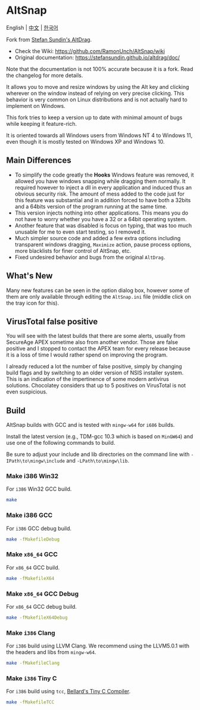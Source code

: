 # AltSnap

English | [中文](./README_zh-CN.md) | [한국어](./README_ko-KR.md)

Fork from [Stefan Sundin's AltDrag](https://github.com/stefansundin/AltSnap).

- Check the Wiki: <https://github.com/RamonUnch/AltSnap/wiki>
- Original documentation: <https://stefansundin.github.io/altdrag/doc/>

Note that the documentation is not 100% accurate because it is a fork. Read the changelog for more details.

It allows you to move and resize windows by using the Alt key and clicking wherever on the window instead of relying
on very precise clicking. This behavior is very common on Linux distributions and is not actually hard to implement on Windows.

This fork tries to keep a version up to date with minimal amount of bugs while keeping it feature-rich.

It is oriented towards all Windows users from Windows NT 4 to Windows 11, even though it is mostly tested on Windows XP and Windows 10.

## Main Differences

- To simplify the code greatly the **Hooks** Windows feature was removed, it allowed you have windows snapping while dragging them normally. It required however to inject a dll in every application and induced thus an obvious security risk. The amount of mess added to the code just for this feature was substantial and in addition forced to have both a 32bits and a 64bits version of the program running at the same time.
- This version injects nothing into other applications. This means you do not have to worry whether you have a 32 or a 64bit operating system.
- Another feature that was disabled is focus on typing, that was too much unusable for me to even start testing, so I removed it.
- Much simpler source code and added a few extra options including transparent windows dragging, `Maximize` action, pause process options, more blacklists for finer control of AltSnap, etc.
- Fixed undesired behavior and bugs from the original `AltDrag`.

## What's New

Many new features can be seen in the option dialog box, however some of them are only available through editing the `AltSnap.ini` file (middle click on the tray icon for this).

## VirusTotal false positive

You will see with the latest builds that there are some alerts, usually from SecureAge APEX sometime also from another vendor. Those are false positive and I stopped to contact the APEX team for every release because it is a loss of time I would rather spend on improving the program.

I already reduced a lot the number of false positive, simply by changing build flags and by switching to an older version of NSIS installer system. This is an indication of the impertinence of some modern antivirus solutions. Chocolatey considers that up to 5 positives on VirusTotal is not even suspicious.

## Build

AltSnap builds with GCC and is tested with `mingw-w64` for `i686` builds.

Install the latest version (e.g., TDM-gcc 10.3 which is based on `MinGW64`) and use one of the following commands to build.

Be sure to adjust your include and lib directories on the command line with `-IPath\to\mingw\include` and `-LPath\to\mingw\lib`.

### Make i386 Win32

For `i386` Win32 GCC build.

```bash
make
```

### Make i386 GCC

For `i386` GCC debug build.

```bash
make -fMakefileDebug
```

### Make `x86_64` GCC

For `x86_64` GCC build.

```bash
make -fMakefileX64
```

### Make `x86_64` GCC Debug

For `x86_64` GCC debug build.

```bash
make -fMakefileX64Debug
```

### Make `i386` Clang

For `i386` build using LLVM Clang. We recommend using the LLVM5.0.1 with the headers and libs from `mingw-w64`.

```bash
make -fMakefileClang
```

### Make `i386` Tiny C

For `i386` build using `tcc`, [Bellard's Tiny C Compiler](https://bellard.org/tcc/).

```bash
make -fMakefileTCC
```
